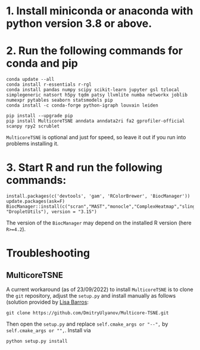 # 1. Install miniconda or anaconda with python version 3.8 or above.

# 2. Run the following commands for conda and pip

    conda update --all
    conda install r-essentials r-rgl
    conda install pandas numpy scipy scikit-learn jupyter gsl tzlocal simplegeneric natsort h5py tqdm patsy llvmlite numba networkx joblib numexpr pytables seaborn statsmodels pip
    conda install -c conda-forge python-igraph louvain leiden
    
    pip install --upgrade pip
    pip install MulticoreTSNE anndata anndata2ri fa2 gprofiler-official scanpy rpy2 scrublet

`MulticoreTSNE` is optional and just for speed, so leave it out if you run into problems installing it.


# 3. Start R and run the following commands:

    install.packages(c('devtools', 'gam', 'RColorBrewer', 'BiocManager'))
    update.packages(ask=F)
    BiocManager::install(c("scran","MAST","monocle","ComplexHeatmap","slingshot", "DropletUtils"), version = "3.15")

The version of the `BiocManager` may depend on the installed R version (here `R>=4.2`).  

# Troubleshooting

## MulticoreTSNE
A current workaround (as of 23/09/2022) to install `MulticoreTSNE` is to clone the `git` repository, adjust the `setup.py` and install manually as follows (solution provided by [Lisa Barros](https://github.com/lisa-sousa):

```
git clone https://github.com/DmitryUlyanov/Multicore-TSNE.git
```
Then open the `setup.py` and replace `self.cmake_args or "--",` by `self.cmake_args or "",`. Install via
```
python setup.py install
```
